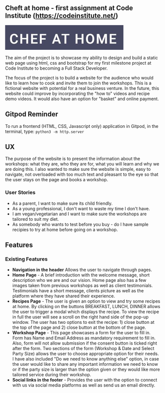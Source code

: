 ## Cheft at home - first assignment at Code Institute (https://codeinstitute.net/)
<img src="assets/images/logo.JPG" style="margin: 0;">

The aim of the project is to showcase my ability to design and build a static web page using html, css and bootstrap for my first milestone project at Code Institute to becoming a Full Stack Developer. 

The focus of the project is to build a website for the audience who would like to learn how to cook and invite them to join the workshops. This is a fictional website with potential for a real business venture. In the future, this website could improve by incorporating the "how to" videos and recipe demo videos. It would also have an option for "basket" and online payment. 

## Gitpod Reminder

To run a frontend (HTML, CSS, Javascript only) application in Gitpod, in the terminal, type:
`python3 -m http.server`

## UX
The purpose of the website is to present the information about the workshops: what they are, who they are for, what you will learn and why we are doing this. I also wanted to make sure the website is simple, easy to navigate, not overloaded with too much text and pleasant to the eye so that the user stays on the page and books a workshop.

### User Stories

* As a parent, I want to make sure its child friendly.
* As a young professional, I don't want to waste my time I don't have.
* I am vegan/vegetarian and I want to make sure the workshops are tailored to suit my diet.
* As somebody who wants to test before you buy - do I have sample recipies to try at home before going on a workshop.

## Features
### Existing Features
* __Navigation in the header__ Allows the user to navigate through pages.
* __Home Page__ - A brief introduction with the welcome message, short description who we are and our vision. Home page also has a few images taken from previous workshops as well as client testimonials. Testimonials have a short message, clients picture as well as the platform where they have shared their experience.
* __Recipes Page__ - The user is given an option to view and try some recipes at home. By clicking on the buttons BREAKFAST, LUNCH, DINNER allows the user to trigger a modal which displays the recipe. To view the recipe in full the user will see a scroll on the right hand side of the pop-up window. The user has two options to exit the recipe: 1) close button at the top of the page and 2) close button at the bottom of the page.
* __Workshop Page__ - This page showcases a form for the user to fill in. Form has Name and Email Address as mandatory requirement to fill in. Also, form will not allow submission if the consent button is ticked right after the form. Two sections of the form (Workshop & Date and Select Party Size) allows the user to choose appropriate option for their needs. I have also included "Do we need to know anything else" option, in case the user would like to share any important information we need to know or if the party size is larger than the option given or they would like more tailored service during their workshop.
* __Social links in the footer__ - Provides the user with the option to connect with us via social media platforms as well as send us an email directly.
